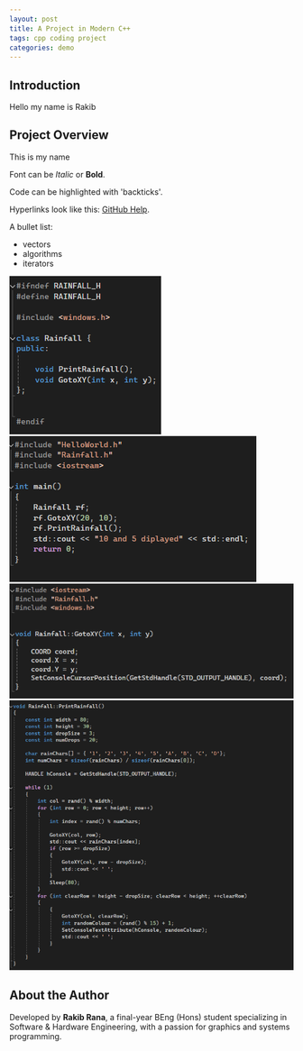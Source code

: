```yaml
---
layout: post
title: A Project in Modern C++
tags: cpp coding project
categories: demo
---
```

## Introduction
Hello my name is Rakib 

## Project Overview

This is my name

Font can be *Italic* or **Bold**.

Code can be highlighted with 'backticks'.

Hyperlinks look like this: [GitHub Help](https://help.github.com/).

A bullet list:

- vectors
- algorithms
- iterators


<img src="https://raw.githubusercontent.com/RakibR7/Matrix-Rain-cpp/main/docs/assets/images/Rainfall_header_part_4.png">

<img src="https://raw.githubusercontent.com/RakibR7/Matrix-Rain-cpp/main/docs/assets/images/main_part_3.png">

<img src="https://raw.githubusercontent.com/RakibR7/Matrix-Rain-cpp/main/docs/assets/images/part_1.png">

<img src="https://raw.githubusercontent.com/RakibR7/Matrix-Rain-cpp/main/docs/assets/images/part_2.png">

## About the Author

Developed by **Rakib Rana**, a final-year BEng (Hons) student specializing in Software & Hardware Engineering, with a passion for graphics and systems programming.
